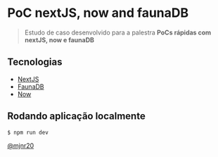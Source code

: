 # PoC nextJS, now and faunaDB

> Estudo de caso desenvolvido para a palestra **PoCs rápidas com nextJS, now e faunaDB**

## Tecnologias

- [NextJS](https://nextjs.org/)
- [FaunaDB](https://fauna.com/)
- [Now](https://github.com/zeit/now)

## Rodando aplicação localmente

```sh
$ npm run dev
```

[@mjnr20](https://twitter.com/mjnr20)
